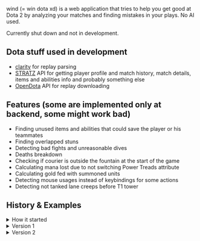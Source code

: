 wind (= win dota xd) is a web application that tries to help you get good at Dota 2 by analyzing your matches and finding mistakes in your plays. No AI used.

Currently shut down and not in development.

## Dota stuff used in development
* [clarity](https://github.com/skadistats/clarity) for replay parsing
* [STRATZ](https://stratz.com) API for getting player profile and match history, match details, items and abilities info and probably something else
* [OpenDota](https://github.com/odota) API for replay downloading

## Features (some are implemented only at backend, some might work bad)
* Finding unused items and abilities that could save the player or his teammates
* Finding overlapped stuns
* Detecting bad fights and unreasonable dives
* Deaths breakdown
* Checking if courier is outside the fountain at the start of the game
* Calculating mana lost due to not switching Power Treads attribute
* Calculating gold fed with summoned units
* Detecting mouse usages instead of keybindings for some actions
* Detecting not tanked lane creeps before T1 tower

## History & Examples
<details>
  <summary>How it started</summary>
  
  ![image](https://github.com/reacheight/wind/assets/21079607/ed40d393-8606-4719-9c0a-4f5dee9769c6)
  <img width="960" alt="image_2022-01-07_12-59-52" src="https://github.com/reacheight/wind/assets/21079607/5dbc3759-c4ce-4dab-9ccb-9c283a34a8cd">
</details>
<details>
  <summary>Version 1</summary>
  
  ![image](https://github.com/reacheight/wind/assets/21079607/779af49b-9295-4d07-b988-b42958123f50)
</details>
<details>
  <summary>Version 2</summary>
  
  ![windota](https://github.com/reacheight/wind/assets/21079607/31cad9db-30b4-4719-987d-78e031192fe0)
  ![photo_2024-04-10_17-59-33](https://github.com/reacheight/wind/assets/21079607/c0981c7f-714f-4107-8ea2-5338896ca91c)
</details>

